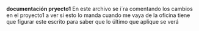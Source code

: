 **documentación pryecto1**
En este archivo se i´ra comentando los cambios en el proyecto1
a ver si esto lo manda
cuando me vaya de la oficina tiene que figurar este escrito para saber que lo último que aplique se verá